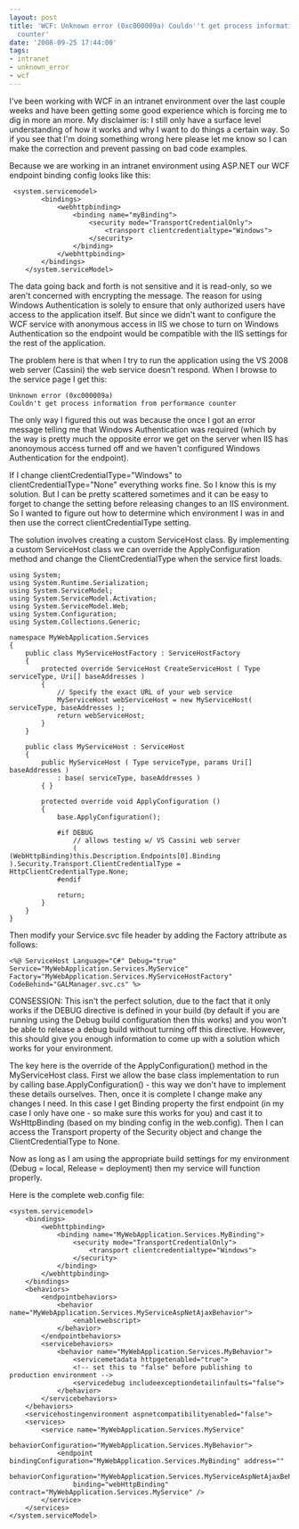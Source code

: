 ```yaml
---
layout: post
title: 'WCF: Unknown error (0xc000009a) Couldn''t get process information from performance
  counter'
date: '2008-09-25 17:44:00'
tags:
- intranet
- unknown_error
- wcf
---
```


I've been working with WCF in an intranet environment over the last couple weeks and have been getting some good experience which is forcing me to dig in more an more. My disclaimer is: I still only have a surface level understanding of how it works and why I want to do things a certain way. So if you see that I'm doing something wrong here please let me know so I can make the correction and prevent passing on bad code examples.

Because we are working in an intranet environment using ASP.NET our WCF endpoint binding config looks like this:


     <system.servicemodel>
            <bindings>
                <webhttpbinding>
                    <binding name="myBinding">
                        <security mode="TransportCredentialOnly">
                            <transport clientcredentialtype="Windows">
                        </security>
                    </binding>
                </webhttpbinding>
            </bindings>
        </system.serviceModel>
    

The data going back and forth is not sensitive and it is read-only, so we aren't concerned with encrypting the message. The reason for using Windows Authentication is solely to ensure that only authorized users have access to the application itself. But since we didn't want to configure the WCF service with anonymous access in IIS we chose to turn on Windows Authentication so the endpoint would be compatible with the IIS settings for the rest of the application.

The problem here is that when I try to run the application using the VS 2008 web server (Cassini) the web service doesn't respond. When I browse to the service page I get this:

    Unknown error (0xc000009a)
    Couldn't get process information from performance counter

The only way I figured this out was because the once I got an error message telling me that Windows Authentication was required (which by the way is pretty much the opposite error we get on the server when IIS has anonoymous access turned off and we haven't configured Windows Authentication for the endpoint).

If I change clientCredentialType="Windows" to clientCredentialType="None" everything works fine. So I know this is my solution. But I can be pretty scattered sometimes and it can be easy to forget to change the setting before releasing changes to an IIS environment. So I wanted to figure out how to determine which environment I was in and then use the correct clientCredentialType setting.

The solution involves creating a custom ServiceHost class. By implementing a custom ServiceHost class we can override the ApplyConfiguration method and change the ClientCredentialType when the service first loads.


    using System;
    using System.Runtime.Serialization;
    using System.ServiceModel;
    using System.ServiceModel.Activation;
    using System.ServiceModel.Web;
    using System.Configuration;
    using System.Collections.Generic;
     
    namespace MyWebApplication.Services
    {
        public class MyServiceHostFactory : ServiceHostFactory
        {
            protected override ServiceHost CreateServiceHost ( Type serviceType, Uri[] baseAddresses )
            {
                // Specify the exact URL of your web service
                MyServiceHost webServiceHost = new MyServiceHost( serviceType, baseAddresses );
                return webServiceHost;
            }
        }
     
        public class MyServiceHost : ServiceHost
        {
            public MyServiceHost ( Type serviceType, params Uri[] baseAddresses )
                : base( serviceType, baseAddresses )
            { }
     
            protected override void ApplyConfiguration ()
            {
                base.ApplyConfiguration();
     
                #if DEBUG
                    // allows testing w/ VS Cassini web server
                    ( (WebHttpBinding)this.Description.Endpoints[0].Binding ).Security.Transport.ClientCredentialType = HttpClientCredentialType.None;
                #endif
               
                return;
            }
        }
    }
    

Then modify your Service.svc file header by adding the Factory attribute as follows:


    <%@ ServiceHost Language="C#" Debug="true" Service="MyWebApplication.Services.MyService" Factory="MyWebApplication.Services.MyServiceHostFactory" CodeBehind="GALManager.svc.cs" %>
 

CONSESSION: This isn't the perfect solution, due to the fact that it only works if the DEBUG directive is defined in your build (by default if you are running using the Debug build configuration then this works) and you won't be able to release a debug build without turning off this directive. However, this should give you enough information to come up with a solution which works for your environment.

The key here is the override of the ApplyConfiguration() method in the MyServiceHost class. First we allow the base class implementation to run by calling base.ApplyConfiguration() - this way we don't have to implement these details ourselves. Then, once it is complete I change make any changes I need. In this case I get Binding property the first endpoint (in my case I only have one - so make sure this works for you) and cast it to WsHttpBinding (based on my binding config in the web.config). Then I can access the Transport property of the Security object and change the ClientCredentialType to None.

Now as long as I am using the appropriate build settings for my environment (Debug = local, Release = deployment) then my service will function properly.

Here is the complete web.config file:


    <system.servicemodel>
        <bindings>
            <webhttpbinding>
                <binding name="MyWebApplication.Services.MyBinding">
                    <security mode="TransportCredentialOnly">
                        <transport clientcredentialtype="Windows">
                    </security>
                </binding>
            </webhttpbinding>
        </bindings>
        <behaviors>
            <endpointbehaviors>
                <behavior name="MyWebApplication.Services.MyServiceAspNetAjaxBehavior">
                    <enablewebscript>
                </behavior>
            </endpointbehaviors>
            <servicebehaviors>
                <behavior name="MyWebApplication.Services.MyBehavior">
                    <servicemetadata httpgetenabled="true">
                    <!-- set this to "false" before publishing to production environment -->
                    <servicedebug includeexceptiondetailinfaults="false">
                </behavior>
            </servicebehaviors>
        </behaviors>
        <servicehostingenvironment aspnetcompatibilityenabled="false">
        <services>
            <service name="MyWebApplication.Services.MyService"
                     behaviorConfiguration="MyWebApplication.Services.MyBehavior">
                <endpoint bindingConfiguration="MyWebApplication.Services.MyBinding" address=""
                    behaviorConfiguration="MyWebApplication.Services.MyServiceAspNetAjaxBehavior"
                    binding="webHttpBinding" contract="MyWebApplication.Services.MyService" />
            </service>
        </services>
    </system.serviceModel>
